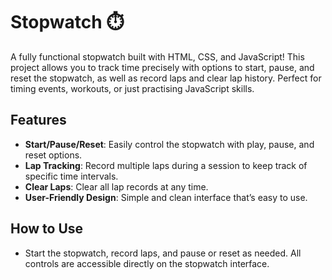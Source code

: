 # Stopwatch ⏱️

A fully functional stopwatch built with HTML, CSS, and JavaScript! This project allows you to track time precisely with options to start, pause, and reset the stopwatch, as well as record laps and clear lap history. Perfect for timing events, workouts, or just practising JavaScript skills.

## Features
- **Start/Pause/Reset**: Easily control the stopwatch with play, pause, and reset options.
- **Lap Tracking**: Record multiple laps during a session to keep track of specific time intervals.
- **Clear Laps**: Clear all lap records at any time.
- **User-Friendly Design**: Simple and clean interface that’s easy to use.

## How to Use
- Start the stopwatch, record laps, and pause or reset as needed. All controls are accessible directly on the stopwatch interface.

